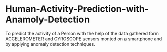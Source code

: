 # Human-Activity-Prediction-with-Anamoly-Detection
To predict the activity of a Person with the help of the data gathered form ACCELEROMETER and GYROSCOPE sensors monted on a smartphone and by applying anomaly detection techniques.
